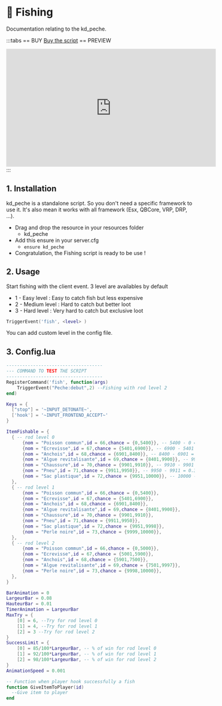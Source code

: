 # :fishing_pole_and_fish: Fishing
Documentation relating to the kd_peche.

:::tabs
== BUY
[Buy the script](https://shop.jumpon-studios.com/package/5207756)
== PREVIEW
<iframe width="560" height="315" src="https://www.youtube.com/embed/d5lysom6yWI?si=_qPVqNxG_A8yErdS" title="YouTube video player" frameborder="0" allow="accelerometer; autoplay; clipboard-write; encrypted-media; gyroscope; picture-in-picture; web-share" allowfullscreen></iframe>
:::



## 1. Installation

kd_peche is a standalone script. So you don't need a specific framework to use it. It's also mean it works with all framework (Esx, QBCore, VRP, DRP, …).

- Drag and drop the resource in your resources folder
  - kd_peche
- Add this ensure in your server.cfg
  - `ensure kd_peche`
- Congratulation, the Fishing script is ready to be use !

## 2. Usage

Start fishing with the client event. 3 level are availables by default
- 1 - Easy level : Easy to catch fish but less expensive
- 2 - Medium level : Hard to catch but better loot
- 3 - Hard level : Very hard to catch but exclusive loot
```lua
TriggerEvent('fish', <level> )
```
You can add custom level in the config file.

## 3. Config.lua
```lua
------------------------------------
--- COMMAND TO TEST THE SCRIPT
------------------------------------
RegisterCommand('fish', function(args)
    TriggerEvent("Peche:debut",2) --Fishing with rod level 2
end)

Keys = {
  ["stop"] = '~INPUT_DETONATE~',
  ['hook'] = '~INPUT_FRONTEND_ACCEPT~'
}

ItemFishable = {
  { -- rod level 0
      {nom = "Poisson commun",id = 66,chance = {0,5400}}, -- 5400 - 0 = 54%
      {nom = "Ecrevisse",id = 67,chance = {5401,6900}}, -- 6900 - 5401 = 14.99%
      {nom = "Anchois",id = 68,chance = {6901,8400}}, -- 8400 - 6901 = 14.99%
      {nom = "Algue revitalisante",id = 69,chance = {8401,9900}}, -- 9900 - 8401 = 14.99%
      {nom = "Chaussure",id = 70,chance = {9901,9910}}, -- 9910 - 9901 = 0.09%
      {nom = "Pneu",id = 71,chance = {9911,9950}}, -- 9950 - 9911 = 0.39%
      {nom = "Sac plastique",id = 72,chance = {9951,10000}}, -- 10000 - 9951 = 0.49%
  },
  { -- rod level 1
      {nom = "Poisson commun",id = 66,chance = {0,5400}},
      {nom = "Ecrevisse",id = 67,chance = {5401,6900}},
      {nom = "Anchois",id = 68,chance = {6901,8400}},
      {nom = "Algue revitalisante",id = 69,chance = {8401,9900}},
      {nom = "Chaussure",id = 70,chance = {9901,9910}},
      {nom = "Pneu",id = 71,chance = {9911,9950}},
      {nom = "Sac plastique",id = 72,chance = {9951,9998}},
      {nom = "Perle noire",id = 73,chance = {9999,10000}},
  },
  { -- rod level 2
      {nom = "Poisson commun",id = 66,chance = {0,5000}},
      {nom = "Ecrevisse",id = 67,chance = {5001,5900}},
      {nom = "Anchois",id = 68,chance = {5901,7500}},
      {nom = "Algue revitalisante",id = 69,chance = {7501,9997}},
      {nom = "Perle noire",id = 73,chance = {9998,10000}},
  },
}

BarAnimation = 0
LargeurBar = 0.08
HauteurBar = 0.01
TimerAnimation = LargeurBar
MaxTry = {
    [0] = 6, --Try for rod level 0
    [1] = 4, --Try for rod level 1
    [2] = 3 --Try for rod level 2
}
SuccessLimit = {
    [0] = 85/100*LargeurBar, -- % of win for rod level 0
    [1] = 92/100*LargeurBar, -- % of win for rod level 1
    [2] = 98/100*LargeurBar, -- % of win for rod level 2
}
AnimationSpeed = 0.001

-- Function when player hook successfully a fish
function GiveItemToPlayer(id)
  --Give item to player
end
```